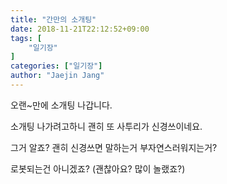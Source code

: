 ```yaml
---
title: "간만의 소개팅"
date: 2018-11-21T22:12:52+09:00
tags: [
	"일기장"
]
categories: ["일기장"]
author: "Jaejin Jang"
---
```


오랜~만에 소개팅 나갑니다.

소개팅 나가려고하니 괜히 또 사투리가 신경쓰이네요.

그거 알죠? 괜히 신경쓰면 말하는거 부자연스러워지는거?

로봇되는건 아니겠죠? (괜찮아요? 많이 놀랬죠?)